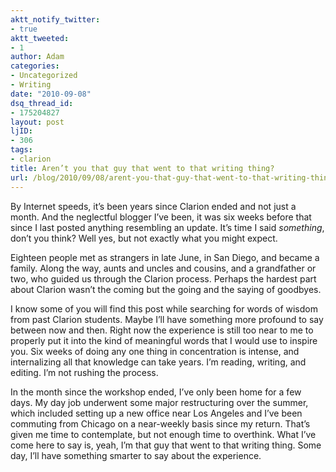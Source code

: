 ```yaml
---
aktt_notify_twitter:
- true
aktt_tweeted:
- 1
author: Adam
categories:
- Uncategorized
- Writing
date: "2010-09-08"
dsq_thread_id:
- 175204827
layout: post
ljID:
- 306
tags:
- clarion
title: Aren’t you that guy that went to that writing thing?
url: /blog/2010/09/08/arent-you-that-guy-that-went-to-that-writing-thing/
---
```

By Internet speeds, it&#8217;s been years since Clarion ended and not just a month. And the neglectful blogger I&#8217;ve been, it was six weeks before that since I last posted anything resembling an update. It&#8217;s time I said _something_, don&#8217;t you think? Well yes, but not exactly what you might expect.

Eighteen people met as strangers in late June, in San Diego, and became a family. Along the way, aunts and uncles and cousins, and a grandfather or two, who guided us through the Clarion process. Perhaps the hardest part about Clarion wasn&#8217;t the coming but the going and the saying of goodbyes. 

I know some of you will find this post while searching for words of wisdom from past Clarion students. Maybe I&#8217;ll have something more profound to say between now and then. Right now the experience is still too near to me to properly put it into the kind of meaningful words that I would use to inspire you. Six weeks of doing any one thing in concentration is intense, and internalizing all that knowledge can take years. I&#8217;m reading, writing, and editing. I&#8217;m not rushing the process. 

In the month since the workshop ended, I&#8217;ve only been home for a few days. My day job underwent some major restructuring over the summer, which included setting up a new office near Los Angeles and I&#8217;ve been commuting from Chicago on a near-weekly basis since my return. That&#8217;s given me time to contemplate, but not enough time to overthink. What I&#8217;ve come here to say is, yeah, I&#8217;m that guy that went to that writing thing. Some day, I&#8217;ll have something smarter to say about the experience.
